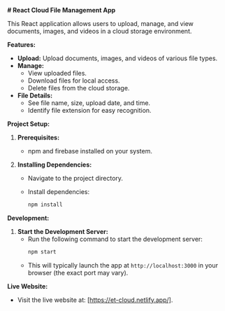 **\# React Cloud File Management App**

This React application allows users to upload, manage, and view documents, images, and videos in a cloud storage environment.

**Features:**

- **Upload:** Upload documents, images, and videos of various file types.
- **Manage:**
  - View uploaded files.
  - Download files for local access.
  - Delete files from the cloud storage.
- **File Details:**
  - See file name, size, upload date, and time.
  - Identify file extension for easy recognition.

**Project Setup:**

1.  **Prerequisites:**

    - npm and firebase installed on your system.

2.  **Installing Dependencies:**

    - Navigate to the project directory.

    - Install dependencies:
      ```bash
      npm install
      ```

**Development:**

1.  **Start the Development Server:**
    - Run the following command to start the development server:
      ```bash
      npm start
      ```
    - This will typically launch the app at `http://localhost:3000` in your browser (the exact port may vary).

**Live Website:**

- Visit the live website at: [https://et-cloud.netlify.app/].
